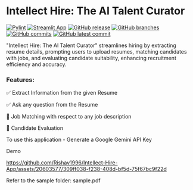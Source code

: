 # Intellect Hire: The AI Talent Curator

[![Pylint](https://github.com/Rishav1996/Intellect-Hire-App/actions/workflows/testing_release.yml/badge.svg)](https://github.com/Rishav1996/Intellect-Hire-App/actions/workflows/testing_release.yml)
[![Streamlit App](https://static.streamlit.io/badges/streamlit_badge_black_white.svg)](https://intellect-hire-app.streamlit.app/)
[![GitHub release](https://img.shields.io/github/release/Rishav1996/Intellect-Hire-App.svg)](https://github.com/Rishav1996/Intellect-Hire-App/releases)
[![GitHub branches](https://badgen.net/github/branches/Rishav1996/Intellect-Hire-App)](https://github.com/Rishav1996/Intellect-Hire-App/)
[![GitHub commits](https://badgen.net/github/commits/Rishav1996/Intellect-Hire-App)](https://github.com/Rishav1996/Intellect-Hire-App/commit/)
[![GitHub latest commit](https://badgen.net/github/last-commit/Rishav1996/Intellect-Hire-App)](https://gitHub.com/Rishav1996/Intellect-Hire-App/commit/)

"Intellect Hire: The AI Talent Curator" streamlines hiring by extracting resume details, prompting users to upload resumes, matching candidates with jobs, and evaluating candidate suitability, enhancing recruitment efficiency and accuracy.

### Features:

✅ Extract Information from the given Resume

✅ Ask any question from the Resume

🚧 Job Matching with respect to any job description

🚧 Candidate Evaluation

To use this application - Generate a Google Gemini API Key

Demo

https://github.com/Rishav1996/Intellect-Hire-App/assets/20603577/309ff038-f238-408d-bf5d-75f67bc9f22d

Refer to the sample folder: sample.pdf
